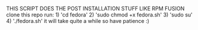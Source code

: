 THIS SCRIPT DOES THE POST INSTALLATION STUFF LIKE RPM FUSION 
clone this repo 
run: 1) 'cd fedora'
     2) 'sudo chmod +x fedora.sh'
     3) 'sudo su'
     4) './fedora.sh'
it will take quite a while so have patience :)

